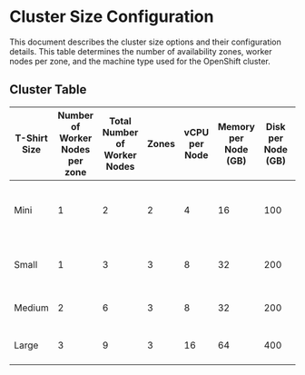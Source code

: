# Cluster Size Configuration

This document describes the cluster size options and their configuration details. This table determines the number of availability zones, worker nodes per zone, and the machine type used for the OpenShift cluster.

## Cluster Table

| T-Shirt Size | Number of Worker Nodes per zone | Total Number of Worker Nodes | Zones | vCPU per Node | Memory per Node (GB) | Disk per Node (GB) | Worker Node Flavor Name | HA Level            | Notes                                                  |
|--------------|------------------------|------------------------------|--------|----------------|------------------------|----------------------|--------------------------|---------------------|--------------------------------------------------------|
| Mini         | 1                      | 2                            | 2      | 4              | 16                     | 100                  | bx2.4x16                 | Moderate (Basic)    | Smallest possible; basic HA across 2 zones             |
| Small        | 1                      | 3                            | 3      | 8              | 32                     | 200                  | bx2.8x32                 | High                | Entry-level production HA                              |
| Medium       | 2                      | 6                            | 3      | 8              | 32                     | 200                  | bx2.8x32                 | High                | Moderate workloads, better HA                          |
| Large        | 3                      | 9                            | 3      | 16             | 64                     | 400                  | bx2.16x64                | High                | Large-scale, robust HA                                 |

